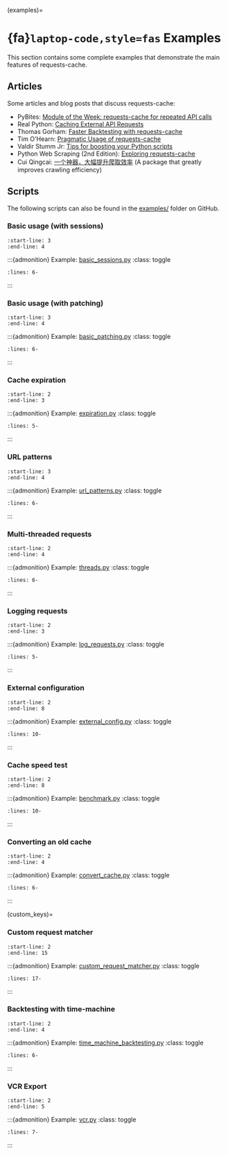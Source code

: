 (examples)=
# {fa}`laptop-code,style=fas` Examples
This section contains some complete examples that demonstrate the main features of requests-cache.

## Articles
Some articles and blog posts that discuss requests-cache:

* PyBites: [Module of the Week: requests-cache for repeated API calls](https://pybit.es/articles/requests-cache/)
* Real Python: [Caching External API Requests](https://realpython.com/blog/python/caching-external-api-requests)
* Thomas Gorham: [Faster Backtesting with requests-cache](https://www.mntn.dev/blog/requests-cache)
* Tim O'Hearn: [Pragmatic Usage of requests-cache](https://www.tjohearn.com/2018/02/12/pragmatic-usage-of-requests-cache/)
* Valdir Stumm Jr: [Tips for boosting your Python scripts](https://stummjr.org/post/building-scripts-in-python/)
* Python Web Scraping (2nd Edition): [Exploring requests-cache](https://learning.oreilly.com/library/view/python-web-scraping/9781786462589/3fad0dcc-445b-49a4-8d5e-ba5e1ff8e3bb.xhtml)
* Cui Qingcai: [一个神器，大幅提升爬取效率](https://cuiqingcai.com/36052.html) (A package that greatly improves crawling efficiency)

<!--
Explicit line numbers are added below to include the module docstring in the main doc, and put the
rest of the module contents in a dropdown box.
TODO: It might be nice to have a custom extension to do this automatically.
-->
## Scripts
The following scripts can also be found in the
[examples/](https://github.com/reclosedev/requests-cache/tree/master/examples) folder on GitHub.

### Basic usage (with sessions)
```{include} ../examples/basic_sessions.py
:start-line: 3
:end-line: 4
```

:::{admonition} Example: [basic_sessions.py](https://github.com/reclosedev/requests-cache/blob/master/examples/basic_sessions.py)
:class: toggle
```{literalinclude} ../examples/basic_sessions.py
:lines: 6-
```
:::

### Basic usage (with patching)
```{include} ../examples/basic_patching.py
:start-line: 3
:end-line: 4
```

:::{admonition} Example: [basic_patching.py](https://github.com/reclosedev/requests-cache/blob/master/examples/basic_patching.py)
:class: toggle
```{literalinclude} ../examples/basic_patching.py
:lines: 6-
```
:::

### Cache expiration
```{include} ../examples/expiration.py
:start-line: 2
:end-line: 3
```

:::{admonition} Example: [expiration.py](https://github.com/reclosedev/requests-cache/blob/master/examples/expiration.py)
:class: toggle
```{literalinclude} ../examples/expiration.py
:lines: 5-
```
:::

### URL patterns
```{include} ../examples/url_patterns.py
:start-line: 3
:end-line: 4
```

:::{admonition} Example: [url_patterns.py](https://github.com/reclosedev/requests-cache/blob/master/examples/url_patterns.py)
:class: toggle
```{literalinclude} ../examples/url_patterns.py
:lines: 6-
```
:::

### Multi-threaded requests
```{include} ../examples/threads.py
:start-line: 2
:end-line: 4
```

:::{admonition} Example: [threads.py](https://github.com/reclosedev/requests-cache/blob/master/examples/threads.py)
:class: toggle
```{literalinclude} ../examples/threads.py
:lines: 6-
```
:::

### Logging requests
```{include} ../examples/log_requests.py
:start-line: 2
:end-line: 3
```

:::{admonition} Example: [log_requests.py](https://github.com/reclosedev/requests-cache/blob/master/examples/log_requests.py)
:class: toggle
```{literalinclude} ../examples/log_requests.py
:lines: 5-
```
:::

### External configuration
```{include} ../examples/external_config.py
:start-line: 2
:end-line: 8
```

:::{admonition} Example: [external_config.py](https://github.com/reclosedev/requests-cache/blob/master/examples/external_config.py)
:class: toggle
```{literalinclude} ../examples/external_config.py
:lines: 10-
```
:::

### Cache speed test
```{include} ../examples/benchmark.py
:start-line: 2
:end-line: 8
```

:::{admonition} Example: [benchmark.py](https://github.com/reclosedev/requests-cache/blob/master/examples/benchmark.py)
:class: toggle
```{literalinclude} ../examples/benchmark.py
:lines: 10-
```
:::

### Converting an old cache
```{include} ../examples/convert_cache.py
:start-line: 2
:end-line: 4
```

:::{admonition} Example: [convert_cache.py](https://github.com/reclosedev/requests-cache/blob/master/examples/convert_cache.py)
:class: toggle
```{literalinclude} ../examples/convert_cache.py
:lines: 6-
```
:::

(custom_keys)=
### Custom request matcher
```{include} ../examples/custom_request_matcher.py
:start-line: 2
:end-line: 15
```

:::{admonition} Example: [custom_request_matcher.py](https://github.com/reclosedev/requests-cache/blob/master/examples/custom_request_matcher.py)
:class: toggle
```{literalinclude} ../examples/custom_request_matcher.py
:lines: 17-
```
:::


### Backtesting with time-machine
```{include} ../examples/time_machine_backtesting.py
:start-line: 2
:end-line: 4
```

:::{admonition} Example: [time_machine_backtesting.py](https://github.com/reclosedev/requests-cache/blob/master/examples/time_machine_backtesting.py)
:class: toggle
```{literalinclude} ../examples/time_machine_backtesting.py
:lines: 6-
```
:::


### VCR Export
```{include} ../examples/vcr.py
:start-line: 2
:end-line: 5
```

:::{admonition} Example: [vcr.py](https://github.com/reclosedev/requests-cache/blob/master/examples/vcr.py)
:class: toggle
```{literalinclude} ../examples/vcr.py
:lines: 7-
```
:::
